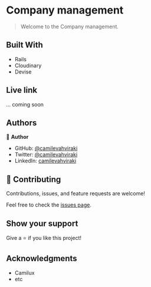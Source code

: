 
 # Company management

> Welcome to the Company management.


## Built With

- Rails
- Cloudinary
- Devise

## Live link

... coming soon

## Authors

👤 **Author**

- GitHub: [@camilevahviraki](https://github.com/camilevahviraki)    
- Twitter: [@camilevahviraki](https://twitter.com/CamileVahviraki)
- LinkedIn: [camilevahviraki](https://www.linkedin.com/in/camile-vahviraki-8180a6232/)


## 🤝 Contributing

Contributions, issues, and feature requests are welcome!

Feel free to check the [issues page](../../issues/).

## Show your support

Give a ⭐️ if you like this project!

## Acknowledgments

- Camilux
- etc
